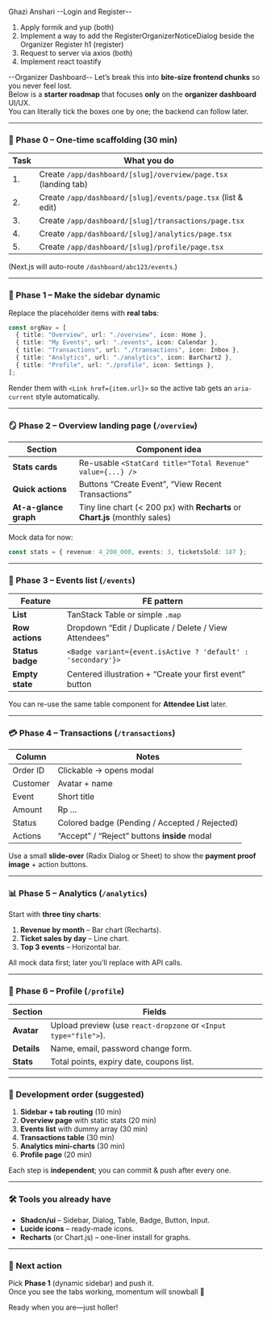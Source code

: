 Ghazi Anshari
--Login and Register--

1. Apply formik and yup (both)
2. Implement a way to add the RegisterOrganizerNoticeDialog beside the Organizer Register h1 (register)
3. Request to server via axios (both)
4. Implement react toastify

--Organizer Dashboard--
Let’s break this into **bite-size frontend chunks** so you never feel lost.  
Below is a **starter roadmap** that focuses **only** on the **organizer dashboard** UI/UX.  
You can literally tick the boxes one by one; the backend can follow later.

---

### 🎯 Phase 0 – One-time scaffolding (30 min)

| Task | What you do                                                    |
| ---- | -------------------------------------------------------------- |
| 1.   | Create `/app/dashboard/[slug]/overview/page.tsx` (landing tab) |
| 2.   | Create `/app/dashboard/[slug]/events/page.tsx` (list & edit)   |
| 3.   | Create `/app/dashboard/[slug]/transactions/page.tsx`           |
| 4.   | Create `/app/dashboard/[slug]/analytics/page.tsx`              |
| 5.   | Create `/app/dashboard/[slug]/profile/page.tsx`                |

(Next.js will auto-route `/dashboard/abc123/events`.)

---

### 🧩 Phase 1 – Make the sidebar dynamic

Replace the placeholder items with **real tabs**:

```ts
const orgNav = [
  { title: "Overview", url: "./overview", icon: Home },
  { title: "My Events", url: "./events", icon: Calendar },
  { title: "Transactions", url: "./transactions", icon: Inbox },
  { title: "Analytics", url: "./analytics", icon: BarChart2 },
  { title: "Profile", url: "./profile", icon: Settings },
];
```

Render them with `<Link href={item.url}>` so the active tab gets an `aria-current` style automatically.

---

### 🪞 Phase 2 – Overview landing page (`/overview`)

| Section               | Component idea                                                               |
| --------------------- | ---------------------------------------------------------------------------- |
| **Stats cards**       | Re-usable `<StatCard title="Total Revenue" value={...} />`                   |
| **Quick actions**     | Buttons “Create Event”, “View Recent Transactions”                           |
| **At-a-glance graph** | Tiny line chart (< 200 px) with **Recharts** or **Chart.js** (monthly sales) |

Mock data for now:

```ts
const stats = { revenue: 4_200_000, events: 3, ticketsSold: 187 };
```

---

### 📅 Phase 3 – Events list (`/events`)

| Feature          | FE pattern                                                   |
| ---------------- | ------------------------------------------------------------ |
| **List**         | TanStack Table or simple `.map`                              |
| **Row actions**  | Dropdown “Edit / Duplicate / Delete / View Attendees”        |
| **Status badge** | `<Badge variant={event.isActive ? 'default' : 'secondary'}>` |
| **Empty state**  | Centered illustration + “Create your first event” button     |

You can re-use the same table component for **Attendee List** later.

---

### 💳 Phase 4 – Transactions (`/transactions`)

| Column   | Notes                                         |
| -------- | --------------------------------------------- |
| Order ID | Clickable → opens modal                       |
| Customer | Avatar + name                                 |
| Event    | Short title                                   |
| Amount   | Rp …                                          |
| Status   | Colored badge (Pending / Accepted / Rejected) |
| Actions  | “Accept” / “Reject” buttons **inside** modal  |

Use a small **slide-over** (Radix Dialog or Sheet) to show the **payment proof image** + action buttons.

---

### 📊 Phase 5 – Analytics (`/analytics`)

Start with **three tiny charts**:

1. **Revenue by month** – Bar chart (Recharts).
2. **Ticket sales by day** – Line chart.
3. **Top 3 events** – Horizontal bar.

All mock data first; later you’ll replace with API calls.

---

### 👤 Phase 6 – Profile (`/profile`)

| Section     | Fields                                                          |
| ----------- | --------------------------------------------------------------- |
| **Avatar**  | Upload preview (use `react-dropzone` or `<Input type="file">`). |
| **Details** | Name, email, password change form.                              |
| **Stats**   | Total points, expiry date, coupons list.                        |

---

### 🧪 Development order (suggested)

1. **Sidebar + tab routing** (10 min)
2. **Overview page** with static stats (20 min)
3. **Events list** with dummy array (30 min)
4. **Transactions table** (30 min)
5. **Analytics mini-charts** (30 min)
6. **Profile page** (20 min)

Each step is **independent**; you can commit & push after every one.

---

### 🛠️ Tools you already have

- **Shadcn/ui** – Sidebar, Dialog, Table, Badge, Button, Input.
- **Lucide icons** – ready-made icons.
- **Recharts** (or Chart.js) – one-liner install for graphs.

---

### 📌 Next action

Pick **Phase 1** (dynamic sidebar) and push it.  
Once you see the tabs working, momentum will snowball 🚀

Ready when you are—just holler!

